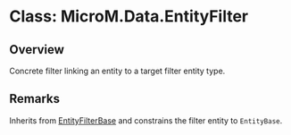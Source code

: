 # Class: MicroM.Data.EntityFilter<TFilterEntity>

## Overview
Concrete filter linking an entity to a target filter entity type.

## Remarks
Inherits from [EntityFilterBase](EntityFilterBase.md) and constrains the filter entity to `EntityBase`.
